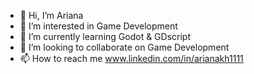 - 👋 Hi, I’m Ariana
- 👀 I’m interested in Game Development
- 🌱 I’m currently learning Godot & GDscript
- 💞️ I’m looking to collaborate on Game Development
- 📫 How to reach me www.linkedin.com/in/arianakh1111

<!---
arjaxa/arjaxa is a ✨ special ✨ repository because its `README.md` (this file) appears on your GitHub profile.
You can click the Preview link to take a look at your changes.
--->
